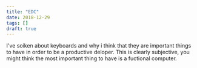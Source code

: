 ```yaml
---
title: "EDC"
date: 2018-12-29
tags: []
draft: true
---
```


I've soiken about keyboards and why i think that they are important things to have in order to be a productive deloper. This is clearly subjective, 
you might think the most important thing to have is a fuctional computer.       